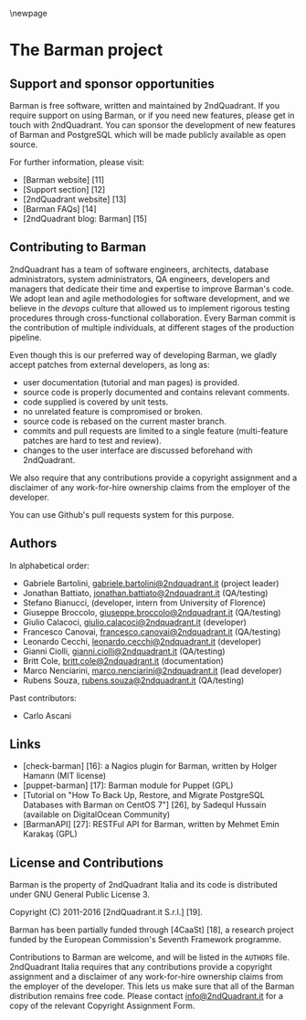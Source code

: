 \newpage

# The Barman project

## Support and sponsor opportunities

Barman is free software, written and maintained by 2ndQuadrant. If you
require support on using Barman, or if you need new features, please
get in touch with 2ndQuadrant. You can sponsor the development of new
features of Barman and PostgreSQL which will be made publicly
available as open source.

For further information, please visit:

- [Barman website] [11]
- [Support section] [12]
- [2ndQuadrant website] [13]
- [Barman FAQs] [14]
- [2ndQuadrant blog: Barman] [15]

## Contributing to Barman

2ndQuadrant has a team of software engineers, architects, database
administrators, system administrators, QA engineers, developers and
managers that dedicate their time and expertise to improve Barman's code.
We adopt lean and agile methodologies for software development, and
we believe in the _devops_ culture that allowed us to implement rigorous
testing procedures through cross-functional collaboration.
Every Barman commit is the contribution of multiple individuals, at different
stages of the production pipeline.

Even though this is our preferred way of developing Barman, we gladly
accept patches from external developers, as long as:

- user documentation (tutorial and man pages) is provided.
- source code is properly documented and contains relevant comments.
- code supplied is covered by unit tests.
- no unrelated feature is compromised or broken.
- source code is rebased on the current master branch.
- commits and pull requests are limited to a single feature (multi-feature
patches are hard to test and review).
- changes to the user interface are discussed beforehand with 2ndQuadrant.

We also require that any contributions provide a copyright assignment
and a disclaimer of any work-for-hire ownership claims from the employer
of the developer.

You can use Github's pull requests system for this purpose.

## Authors

In alphabetical order:

- Gabriele Bartolini, <gabriele.bartolini@2ndquadrant.it> (project leader)
- Jonathan Battiato, <jonathan.battiato@2ndquadrant.it> (QA/testing)
- Stefano Bianucci, (developer, intern from University of Florence)
- Giuseppe Broccolo, <giuseppe.broccolo@2ndquadrant.it> (QA/testing)
- Giulio Calacoci, <giulio.calacoci@2ndquadrant.it> (developer)
- Francesco Canovai, <francesco.canovai@2ndquadrant.it> (QA/testing)
- Leonardo Cecchi, <leonardo.cecchi@2ndquadrant.it> (developer)
- Gianni Ciolli, <gianni.ciolli@2ndquadrant.it> (QA/testing)
- Britt Cole, <britt.cole@2ndquadrant.it> (documentation)
- Marco Nenciarini, <marco.nenciarini@2ndquadrant.it> (lead developer)
- Rubens Souza, <rubens.souza@2ndquadrant.it> (QA/testing)

Past contributors:

- Carlo Ascani

## Links

- [check-barman] [16]: a Nagios plugin for Barman, written by Holger
  Hamann (MIT license)
- [puppet-barman] [17]: Barman module for Puppet (GPL)
- [Tutorial on "How To Back Up, Restore, and Migrate PostgreSQL Databases with Barman on CentOS 7"] [26], by Sadequl Hussain (available on DigitalOcean Community)
- [BarmanAPI] [27]: RESTFul API for Barman, written by Mehmet Emin Karakaş (GPL)

## License and Contributions

Barman is the property of 2ndQuadrant Italia and its code is
distributed under GNU General Public License 3.

Copyright (C) 2011-2016 [2ndQuadrant.it S.r.l.] [19].

Barman has been partially funded through [4CaaSt] [18], a research
project funded by the European Commission's Seventh Framework
programme.

Contributions to Barman are welcome, and will be listed in the
`AUTHORS` file. 2ndQuadrant Italia requires that any contributions
provide a copyright assignment and a disclaimer of any work-for-hire
ownership claims from the employer of the developer. This lets us make
sure that all of the Barman distribution remains free code. Please
contact info@2ndQuadrant.it for a copy of the relevant Copyright
Assignment Form.
